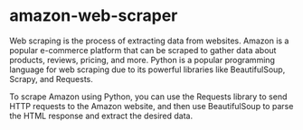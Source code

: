 # amazon-web-scraper
Web scraping is the process of extracting data from websites. Amazon is a popular e-commerce platform that can be scraped to gather data about products, reviews, pricing, and more. Python is a popular programming language for web scraping due to its powerful libraries like BeautifulSoup, Scrapy, and Requests.

To scrape Amazon using Python, you can use the Requests library to send HTTP requests to the Amazon website, and then use BeautifulSoup to parse the HTML response and extract the desired data.
